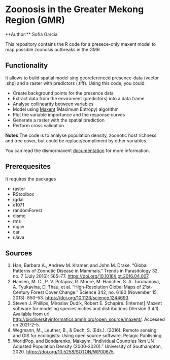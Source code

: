 # Zoonosis in the Greater Mekong Region (GMR)
<p> 
  **Author:** Sofia Garcia
</p>
This repository contains the R code for a presece-only maxent model to map possible zoonosis outbreaks in the GMR

## Functionality
It allows to build spatial model sing georeferenced presence-data (vector .shp) and a raster with predictors (.tiff).
Using this code, you could:
* Create background points for the presence data
* Extract data from the enviroment (predictors) into a data frame
* Analyse collinearity between variables
* Model using [Maxent](https://biodiversityinformatics.amnh.org/open_source/maxent/) (Maximum Entropy) algorithm
* Plot the variable importance and the response curves
* Generate a raster with the spatial prediction
* Perform cross validation

**Notes**
The code is to analyse population density, zoonotic host richness and tree cover, but could be replace/compliment by other variables.

You can read the dismo/maxent [documentation](https://cran.r-project.org/web/packages/dismo/dismo.pdf) for more information.
## Prerequesites

It requires the packages
- raster
- RStoolbox
- rgdal
- e1071
- randomForest
- dismo
- rms
- mgcv
- car
- rJava

## Sources

1. Han, Barbara A., Andrew M. Kramer, and John M. Drake. “Global Patterns of Zoonotic Disease in Mammals.” Trends in Parasitology 32, no. 7 (July 2016): 565–77. https://doi.org/10.1016/j.pt.2016.04.007.
2. Hansen, M. C., P. V. Potapov, R. Moore, M. Hancher, S. A. Turubanova, A. Tyukavina, D. Thau, et al. “High-Resolution Global Maps of 21st-Century Forest Cover Change.” Science 342, no. 6160 (November 15, 2013): 850–53. https://doi.org/10.1126/science.1244693.
3. Steven J. Phillips, Miroslav Dudík, Robert E. Schapire. [Internet] Maxent software for modeling species niches and distributions (Version 3.4.1). Available from url: http://biodiversityinformatics.amnh.org/open_source/maxent/. Accessed on 2021-2-5.
4. Wegmann, M., Leutner, B., & Dech, S. (Eds.). (2016). Remote sensing and GIS for ecologists: Using open source software. Pelagic Publishing.
5. WorldPop, and Bondarenko, Maksym. “Individual Countries 1km UN Adjusted Population Density (2000-2020).” University of Southampton, 2020. https://doi.org/10.5258/SOTON/WP00675.

